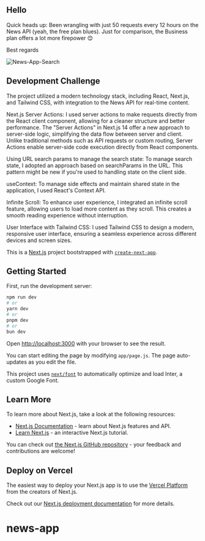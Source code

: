 ## Hello
Quick heads up: Been wrangling with just 50 requests every 12 hours on the News API (yeah, the free plan blues).
Just for comparison, the Business plan offers a lot more firepower 😊

Best regards

![News-App-Search](https://github.com/olgalescuyer/news-app/assets/84182327/27b855db-2905-4c62-9c2d-8834281b715a)



## Development Challenge

The project utilized a modern technology stack, including React, Next.js, and Tailwind CSS, with integration to the News API for real-time content.

Next.js Server Actions: I used server actions to make requests directly from the React client component, allowing for a cleaner structure and better performance. The "Server Actions" in Next.js 14 offer a new approach to server-side logic, simplifying the data flow between server and client. Unlike traditional methods such as API requests or custom routing, Server Actions enable server-side code execution directly from React components.

Using URL search params to manage the search state: To manage search state, I adopted an approach based on searchParams in the URL. This pattern might be new if you're used to handling state on the client side.

useContext: To manage side effects and maintain shared state in the application, I used React's Context API.

Infinite Scroll: To enhance user experience, I integrated an infinite scroll feature, allowing users to load more content as they scroll. This creates a smooth reading experience without interruption.

User Interface with Tailwind CSS: I used Tailwind CSS to design a modern, responsive user interface, ensuring a seamless experience across different devices and screen sizes.


This is a [Next.js](https://nextjs.org/) project bootstrapped with [`create-next-app`](https://github.com/vercel/next.js/tree/canary/packages/create-next-app).
## Getting Started

First, run the development server:

```bash
npm run dev
# or
yarn dev
# or
pnpm dev
# or
bun dev
```

Open [http://localhost:3000](http://localhost:3000) with your browser to see the result.

You can start editing the page by modifying `app/page.js`. The page auto-updates as you edit the file.

This project uses [`next/font`](https://nextjs.org/docs/basic-features/font-optimization) to automatically optimize and load Inter, a custom Google Font.

## Learn More

To learn more about Next.js, take a look at the following resources:

- [Next.js Documentation](https://nextjs.org/docs) - learn about Next.js features and API.
- [Learn Next.js](https://nextjs.org/learn) - an interactive Next.js tutorial.

You can check out [the Next.js GitHub repository](https://github.com/vercel/next.js/) - your feedback and contributions are welcome!

## Deploy on Vercel

The easiest way to deploy your Next.js app is to use the [Vercel Platform](https://vercel.com/new?utm_medium=default-template&filter=next.js&utm_source=create-next-app&utm_campaign=create-next-app-readme) from the creators of Next.js.

Check out our [Next.js deployment documentation](https://nextjs.org/docs/deployment) for more details.
# news-app

